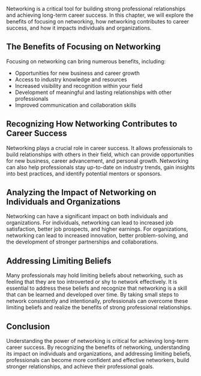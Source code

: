 
Networking is a critical tool for building strong professional relationships and achieving long-term career success. In this chapter, we will explore the benefits of focusing on networking, how networking contributes to career success, and how it impacts individuals and organizations.

The Benefits of Focusing on Networking
--------------------------------------

Focusing on networking can bring numerous benefits, including:

* Opportunities for new business and career growth
* Access to industry knowledge and resources
* Increased visibility and recognition within your field
* Development of meaningful and lasting relationships with other professionals
* Improved communication and collaboration skills

Recognizing How Networking Contributes to Career Success
--------------------------------------------------------

Networking plays a crucial role in career success. It allows professionals to build relationships with others in their field, which can provide opportunities for new business, career advancement, and personal growth. Networking can also help professionals stay up-to-date on industry trends, gain insights into best practices, and identify potential mentors or sponsors.

Analyzing the Impact of Networking on Individuals and Organizations
-------------------------------------------------------------------

Networking can have a significant impact on both individuals and organizations. For individuals, networking can lead to increased job satisfaction, better job prospects, and higher earnings. For organizations, networking can lead to increased innovation, better problem-solving, and the development of stronger partnerships and collaborations.

Addressing Limiting Beliefs
---------------------------

Many professionals may hold limiting beliefs about networking, such as feeling that they are too introverted or shy to network effectively. It is essential to address these beliefs and recognize that networking is a skill that can be learned and developed over time. By taking small steps to network consistently and intentionally, professionals can overcome these limiting beliefs and realize the benefits of strong professional relationships.

Conclusion
----------

Understanding the power of networking is critical for achieving long-term career success. By recognizing the benefits of networking, understanding its impact on individuals and organizations, and addressing limiting beliefs, professionals can become more confident and effective networkers, build stronger relationships, and achieve their professional goals.
